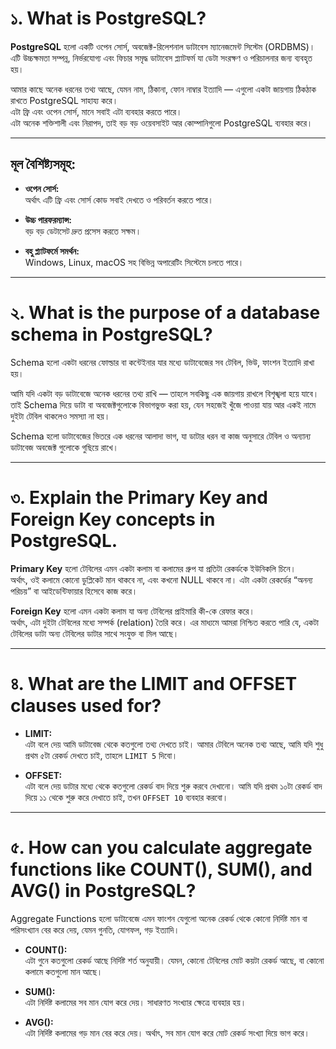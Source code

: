 # ১. What is PostgreSQL?

**PostgreSQL** হলো একটি ওপেন সোর্স, অবজেক্ট-রিলেশনাল ডাটাবেস ম্যানেজমেন্ট সিস্টেম (ORDBMS)। এটি উচ্চক্ষমতা সম্পন্ন, নির্ভরযোগ্য এবং ফিচার সমৃদ্ধ ডাটাবেস প্ল্যাটফর্ম যা ডেটা সংরক্ষণ ও পরিচালনার জন্য ব্যবহৃত হয়।

আমার কাছে অনেক ধরনের তথ্য আছে, যেমন নাম, ঠিকানা, ফোন নাম্বার ইত্যাদি — এগুলো একটা জায়গায় ঠিকঠাক রাখতে PostgreSQL সাহায্য করে।  
এটা ফ্রি এবং ওপেন সোর্স, মানে সবাই এটা ব্যবহার করতে পারে।  
এটা অনেক শক্তিশালী এবং নিরাপদ, তাই বড় বড় ওয়েবসাইট আর কোম্পানিগুলো PostgreSQL ব্যবহার করে।

---

## মূল বৈশিষ্ট্যসমূহ:

- **ওপেন সোর্স:**  
  অর্থাৎ এটি ফ্রি এবং সোর্স কোড সবাই দেখতে ও পরিবর্তন করতে পারে।  

- **উচ্চ পারফরম্যান্স:**  
  বড় বড় ডেটাসেট দ্রুত প্রসেস করতে সক্ষম।  

- **বহু প্ল্যাটফর্মে সমর্থন:**  
  Windows, Linux, macOS সহ বিভিন্ন অপারেটিং সিস্টেমে চলতে পারে।  

---

# ২. What is the purpose of a database schema in PostgreSQL?

Schema হলো একটা ধরনের ফোল্ডার বা কন্টেইনার যার মধ্যে ডাটাবেজের সব টেবিল, ভিউ, ফাংশন ইত্যাদি রাখা হয়।

আমি যদি একটা বড় ডাটাবেজে অনেক ধরনের তথ্য রাখি — তাহলে সবকিছু এক জায়গায় রাখলে বিশৃঙ্খলা হয়ে যাবে। তাই Schema দিয়ে ডাটা বা অবজেক্টগুলোকে বিভাগভুক্ত করা হয়, যেন সহজেই খুঁজে পাওয়া যায় আর একই নামে দুইটা টেবিল থাকলেও সমস্যা না হয়। 

Schema হলো ডাটাবেজের ভিতরে এক ধরনের আলাদা ভাগ, যা ডাটার ধরন বা কাজ অনুসারে টেবিল ও অন্যান্য ডাটাবেজ অবজেক্ট গুলোকে গুছিয়ে রাখে।

---

# ৩. Explain the Primary Key and Foreign Key concepts in PostgreSQL.

**Primary Key** হলো টেবিলের এমন একটা কলাম বা কলামের গ্রুপ যা প্রতিটা রেকর্ডকে ইউনিকলি চিনে।  
অর্থাৎ, ওই কলামে কোনো ডুপ্লিকেট মান থাকবে না, এবং কখনো NULL থাকবে না। এটা একটা রেকর্ডের “অনন্য পরিচয়” বা আইডেন্টিফায়ার হিসেবে কাজ করে।

**Foreign Key** হলো এমন একটা কলাম যা অন্য টেবিলের প্রাইমারি কী-কে রেফার করে।  
অর্থাৎ, এটা দুইটা টেবিলের মধ্যে সম্পর্ক (relation) তৈরি করে। এর মাধ্যমে আমরা নিশ্চিত করতে পারি যে, একটা টেবিলের ডাটা অন্য টেবিলের ডাটার সাথে সংযুক্ত বা মিল আছে।

---

# ৪. What are the LIMIT and OFFSET clauses used for?

- **LIMIT:**  
  এটা বলে দেয় আমি ডাটাবেজ থেকে কতগুলো তথ্য দেখতে চাই। আমার টেবিলে অনেক তথ্য আছে, আমি যদি শুধু প্রথম ৫টা রেকর্ড দেখতে চাই, তাহলে `LIMIT 5` দিবো।

- **OFFSET:**  
  এটা বলে দেয় ডাটার মধ্যে থেকে কতগুলো রেকর্ড বাদ দিয়ে শুরু করবে দেখানো। আমি যদি প্রথম ১০টা রেকর্ড বাদ দিয়ে ১১ থেকে শুরু করে দেখাতে চাই, তখন `OFFSET 10` ব্যবহার করবো।

---

# ৫. How can you calculate aggregate functions like COUNT(), SUM(), and AVG() in PostgreSQL?

Aggregate Functions হলো ডাটাবেজে এমন ফাংশন যেগুলো অনেক রেকর্ড থেকে কোনো নির্দিষ্ট মান বা পরিসংখ্যান বের করে দেয়, যেমন গুনতি, যোগফল, গড় ইত্যাদি।

- **COUNT():**  
  এটা গুনে কতগুলো রেকর্ড আছে নির্দিষ্ট শর্ত অনুযায়ী। যেমন, কোনো টেবিলের মোট কয়টা রেকর্ড আছে, বা কোনো কলামে কতগুলো মান আছে।

- **SUM():**  
  এটা নির্দিষ্ট কলামের সব মান যোগ করে দেয়। সাধারণত সংখ্যার ক্ষেত্রে ব্যবহার হয়।

- **AVG():**  
  এটা নির্দিষ্ট কলামের গড় মান বের করে দেয়। অর্থাৎ, সব মান যোগ করে মোট রেকর্ড সংখ্যা দিয়ে ভাগ করে।
